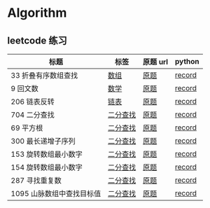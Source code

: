 # Algorithm

## leetcode 练习

 标题 | 标签 | 原题 url | python 
 --- | --- | --- | --- 
33 折叠有序数组查找 | [数组](https://leetcode-cn.com/tag/array/) | [原题](https://leetcode-cn.com/problems/search-in-rotated-sorted-array/) | [record](https://github.com/Hwan-But/algo/tree/master/leetcode/33-search-in-rotated-sorted-array)
9 回文数 | [数学](https://leetcode-cn.com/tag/math/) | [原题](https://leetcode-cn.com/problems/palindrome-number/) | [record](https://github.com/Hwan-But/algo/tree/master/leetcode/9-palindrome-number)
206 链表反转 | [链表](https://leetcode-cn.com/tag/linked-list/) | [原题](https://leetcode-cn.com/problems/reverse-linked-list/) | [record](https://github.com/Hwan-But/algo/tree/master/leetcode/206-reverse-linked-list)
704 二分查找 | [二分查找](https://leetcode-cn.com/tag/binary-search/) | [原题](https://leetcode-cn.com/problems/binary-search/) | [record](https://github.com/Hwan-But/algo/tree/master/leetcode/704-binary-search)
69 平方根 | [二分查找](https://leetcode-cn.com/tag/binary-search/) | [原题](https://leetcode-cn.com/problems/sqrtx/) | [record](https://github.com/Hwan-But/algo/tree/master/leetcode/69-sqrt)
300 最长递增子序列 | [二分查找](https://leetcode-cn.com/tag/binary-search/) | [原题](https://leetcode-cn.com/problems/longest-increasing-subsequence/) | [record](https://github.com/Hwan-But/algo/tree/master/leetcode/300-longest-incr-subsequence)
153 旋转数组最小数字 | [二分查找](https://leetcode-cn.com/tag/binary-search/) | [原题](https://leetcode-cn.com/problems/find-minimum-in-rotated-sorted-array/) | [record](https://github.com/Hwan-But/algo/tree/master/leetcode/153-find-minimum-in-rotated-sorted-array)
154 旋转数组最小数字 | [二分查找](https://leetcode-cn.com/tag/binary-search/) | [原题](https://leetcode-cn.com/problems/find-minimum-in-rotated-sorted-array-ii/) | [record](https://github.com/Hwan-But/algo/tree/master/leetcode/154-find-minimum-in-rotated-sorted-array-ii)
287 寻找重复数 | [二分查找](https://leetcode-cn.com/tag/binary-search/) | [原题](https://leetcode-cn.com/problems/find-the-duplicate-number/) | [record](https://github.com/Hwan-But/algo/tree/master/leetcode/287-find-the-duplicate-number)
1095 山脉数组中查找目标值 | [二分查找](https://leetcode-cn.com/tag/binary-search/) | [原题](https://leetcode-cn.com/problems/find-in-mountain-array/) | [record](https://github.com/Hwan-But/algo/tree/master/leetcode/1095-find-in-mountain-array)
